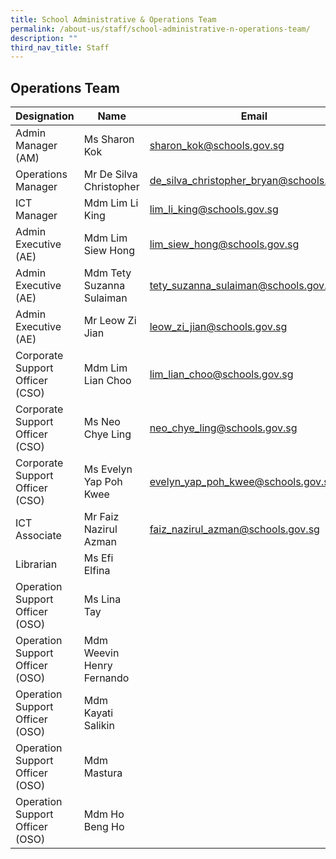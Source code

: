```yaml
---
title: School Administrative & Operations Team
permalink: /about-us/staff/school-administrative-n-operations-team/
description: ""
third_nav_title: Staff
---
```

## Operations Team

| Designation | Name | Email |
| -------- | -------- | -------- |
| Admin Manager (AM)   | Ms Sharon Kok   | sharon_kok@schools.gov.sg   |
|Operations Manager | Mr De Silva Christopher | de_silva_christopher_bryan@schools.gov.sg |
| ICT Manager   | Mdm Lim Li King| lim_li_king@schools.gov.sg  |
| Admin Executive (AE)  | Mdm Lim Siew Hong | lim_siew_hong@schools.gov.sg |
| Admin Executive (AE)  | Mdm Tety Suzanna Sulaiman | tety_suzanna_sulaiman@schools.gov.sg |
| Admin Executive (AE)  | Mr Leow Zi Jian | leow_zi_jian@schools.gov.sg |
| Corporate Support Officer (CSO)  |Mdm Lim Lian Choo | lim_lian_choo@schools.gov.sg   |
| Corporate Support Officer (CSO)  |Ms Neo Chye Ling | neo_chye_ling@schools.gov.sg   |
| Corporate Support Officer (CSO)  |Ms Evelyn Yap Poh Kwee  |evelyn_yap_poh_kwee@schools.gov.sg  |
| ICT Associate  |Mr Faiz Nazirul Azman |faiz_nazirul_azman@schools.gov.sg|
|Librarian  |Ms Efi Elfina|
|Operation Support Officer (OSO)  |Ms Lina Tay|
|Operation Support Officer (OSO)  |Mdm Weevin Henry Fernando|
|Operation Support Officer (OSO)  |Mdm Kayati Salikin|
|Operation Support Officer (OSO)  |Mdm Mastura|
|Operation Support Officer (OSO)  |Mdm Ho Beng Ho|

